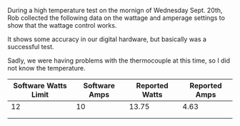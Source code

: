 
During a high temperature test on the mornign of Wednesday Sept. 20th, Rob collected the following data on the wattage and amperage settings to show that 
the wattage control works.

It shows some accuracy in our digital hardware, but basically was a successful test.

Sadly, we were having problems with the thermocouple at this time, so I did not know the temperature.

|  Software Watts Limit | Software Amps  | Reported Watts  | Reported Amps  |
|---|---|---|---|
| 12  | 10  | 13.75  |  4.63 |
|   |   |   |   |
|   |   |   |   |
